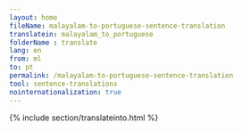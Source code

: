 ```yaml
---
layout: home
fileName: malayalam-to-portuguese-sentence-translation
translatein: malayalam_to_portuguese
folderName : translate
lang: en
from: ml
to: pt
permalink: /malayalam-to-portuguese-sentence-translation
tool: sentence-translations
nointernationalization: true
---
```

{% include section/translateinto.html %}
